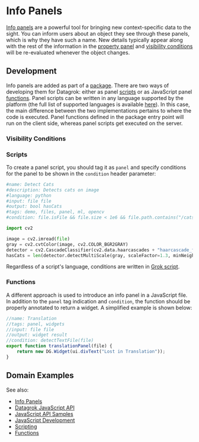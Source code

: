 <!-- TITLE: Add an Info Panel -->
<!-- SUBTITLE: -->

# Info Panels

[Info panels](../../discover/info-panels.md) are a powerful tool for bringing new context-specific data to the sight. You can inform users about an object they see through these panels, which is why they have such a name. New details typically appear along with the rest of the information in the [property panel](../../overview/navigation.md#properties) and [visibility conditions](#visibility-conditions) will be re-evaluated whenever the object changes.

## Development

Info panels are added as part of a [package](../develop.md). There are two ways of developing them for Datagrok: either as panel [scripts](../scripting.md) or as JavaScript panel [functions](../overview/functions/function.md). Panel scripts can be written in any language supported by the platform (the full list of supported languages is available [here](../scripting.md#supported-languages)). In this case, the main difference between the two implementations pertains to where the code is executed. Panel functions defined in the package entry point will run on the client side, whereas panel scripts get executed on the server.

### Visibility Conditions

### Scripts

To create a panel script, you should tag it as `panel` and specify conditions for the panel to be shown in the `condition` header parameter:

```python
#name: Detect Cats
#description: Detects cats on image
#language: python
#input: file file
#output: bool hasCats
#tags: demo, files, panel, ml, opencv
#condition: file.isFile && file.size < 1e6 && file.path.contains("/cats/") && (file.name.endsWith("jpg") || file.name.endsWith("jpeg"))

import cv2

image = cv2.imread(file)
gray = cv2.cvtColor(image, cv2.COLOR_BGR2GRAY)
detector = cv2.CascadeClassifier(cv2.data.haarcascades + "haarcascade_frontalcatface.xml")
hasCats = len(detector.detectMultiScale(gray, scaleFactor=1.3, minNeighbors=3, minSize=(75, 75))) != 0
```

Regardless of a script's language, conditions are written in [Grok script](../../overview/grok-script.md).

### Functions

A different approach is used to introduce an info panel in a JavaScript file. In addition to the `panel` tag indication and `condition`, the function should be properly annotated to return a widget. A simplified example is shown below:

```javascript
//name: Translation
//tags: panel, widgets
//input: file file
//output: widget result
//condition: detectTextFile(file)
export function translationPanel(file) {
    return new DG.Widget(ui.divText("Lost in Translation"));
}
```

## Domain Examples

See also:

  * [Info Panels](../../discover/info-panels.md)
  * [Datagrok JavaScript API](../js-api.md)
  * [JavaScript API Samples](https://public.datagrok.ai/js/samples/functions/info-panels/info-panels)
  * [JavaScript Development](../develop.md)
  * [Scripting](../scripting.md)
  * [Functions](../overview/functions/function.md)
